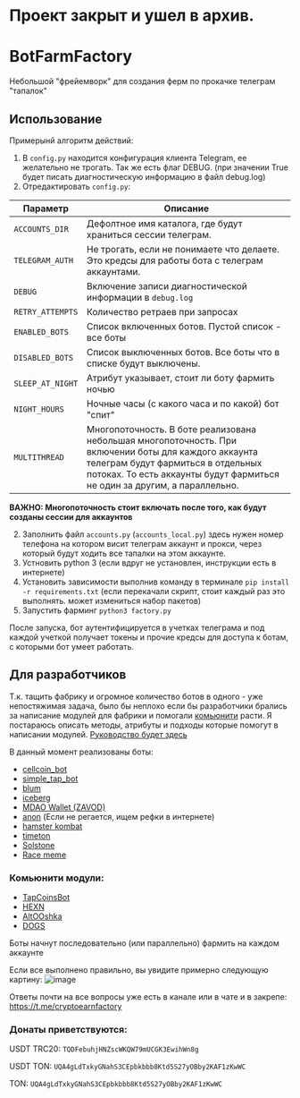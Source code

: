 # Проект закрыт и ушел в архив.

# BotFarmFactory
Небольшой "фрейемворк" для создания ферм по прокачке телеграм "тапалок"

## Использование
Примерынй алгоритм действий:
1. В `config.py` находится конфигурация клиента Telegram, ее желательно не трогать. Так же есть флаг DEBUG. (при значении True будет писать диагностическую информацию в файл debug.log)
1. Отредактировать `config.py`:

| Параметр | Описание |
| - | - |
| `ACCOUNTS_DIR` | Дефолтное имя каталога, где будут храниться сессии телеграм. |
| `TELEGRAM_AUTH` | Не трогать, если не понимаете что делаете. Это кредсы для работы бота с телеграм аккаунтами. |
| `DEBUG` | Включение записи диагностической информации в `debug.log` |
| `RETRY_ATTEMPTS` | Количество ретраев при запросах |
| `ENABLED_BOTS` | Список включенных ботов. Пустой список - все боты |включены. Если добавить хоть один бот - работать будет только он. |
| `DISABLED_BOTS` | Список выключенных ботов. Все боты что в списке будут выключены. |
| `SLEEP_AT_NIGHT` | Атрибут указывает, стоит ли боту фармить ночью |
| `NIGHT_HOURS` | Ночные часы (с какого часа и по какой) бот "спит" |
| `MULTITHREAD` | Многопоточность. В боте реализована небольшая многопоточность. При включении боты для каждого аккаунта телеграм будут фармиться в отдельных потоках. То есть аккаунты будут фармиться не один за другим, а параллельно. |

**ВАЖНО: Многопоточность стоит включать после того, как будут созданы сессии для аккаунтов**

2. Заполнить файл `accounts.py` (`accounts_local.py`) здесь нужен номер телефона на котором висит телеграм аккаунт и прокси, через который будут ходить все тапалки на этом аккаунте.
3. Устновить python 3 (если вдруг не установлен, инструкции есть в интернете)
4. Установить зависимости выполнив команду в терминале `pip install -r requirements.txt` (если перекачали скрипт, стоит каждый раз это выполнять. может измениться набор пакетов)
5. Запустить фарминг `python3 factory.py`

После запуска, бот аутентифицируется в учетках телеграма и под каждой учеткой получает токены и прочие кредсы для доступа к ботам, с которыми бот умеет работать.


## Для разработчиков
Т.к. тащить фабрику и огромное количество ботов в одного - уже непостяжимая задача, было бы неплохо если бы разработчики брались за написание модулей для фабрики и помогали [комьюнити](https://t.me/cryptoautofarm) расти. 
Я постараюсь описать методы, атрибуты и подходы которые помогут в написании модулей. [Руководство будет здесь](bots/base/DEV_GUIDE.md)

В данный момент реализованы боты:

- [cellcoin_bot](https://t.me/cellcoin_bot?start=102796269)
- [simple_tap_bot](https://t.me/Simple_Tap_Bot?start=1718085881160)
- [blum](https://t.me/BlumCryptoBot/app?startapp=ref_ItXoLRFElL)
- [iceberg](https://t.me/IcebergAppBot?start=referral_102796269)
- [MDAO Wallet (ZAVOD)](https://t.me/Mdaowalletbot?start=102796269)
- [anon](https://t.me/AnonEarnBot) (Если не регается, ищем рефки в интернете)
- [hamster kombat](https://t.me/Hamster_kombat_bot/start?startapp=kentId102796269)
- [timeton](https://t.me/TimeTONbot?start=TotalAwesome)
- [Solstone](https://t.me/solstonebot?start=102796269)
- [Race meme](https://t.me/Racememe_bot?start=_102796269)

### Комьюнити модули:

- [TapCoinsBot](https://t.me/tapcoinsbot/app?startapp=ref_QjG2zG)
- [HEXN](https://t.me/hexn_bot/app?startapp=63b093b0-fcb8-41b5-8f50-bc61983ef4e3)
- [AltOOshka](https://t.me/altooshka_bot?start=z6HfRqEhax4)
- [DOGS](https://t.me/dogshouse_bot/join?startapp=07wokQJZTrS5FSrah8SigQ)

Боты начнут последовательно (или параллельно) фармить на каждом аккаунте

Если все выполнено правильно, вы увидите примерно следующую картину:
![image](https://github.com/TotalAwesome/BotFarmFactory/assets/39047158/a0e77b95-5ae1-4f64-b68d-cb904c0866b7)

Ответы почти на все вопросы уже есть в канале или в чате и в закрепе: https://t.me/cryptoearnfactory

### Донаты приветствуются: 

USDT TRC20: `TQDFebuhjHNZscWKQW79mUCGK3EwihWn8g`

USDT TON: `UQA4gLdTxkyGNahS3CEpbkbbb8Ktd5S27yOBby2KAF1zKwWC`

TON: `UQA4gLdTxkyGNahS3CEpbkbbb8Ktd5S27yOBby2KAF1zKwWC`
